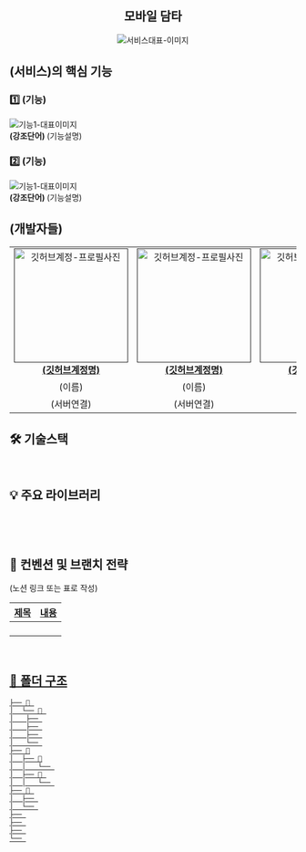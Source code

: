 <div align="center">

<h2> 모바일 담타 </h2>

<img src=""  alt="서비스대표-이미지" />

</div>

<h2> (서비스)의 핵심 기능 </h2>

<h3> 1️⃣ (기능) </h3>
<img src=""  alt="기능1-대표이미지" />
<div ><strong> (강조단어) </strong> (기능설명)  <br/></div>


<h3> 2️⃣ (기능) </h3>
<img src=""  alt="기능1-대표이미지" />
<div ><strong> (강조단어) </strong> (기능설명)  <br/></div>


<h2> (개발자들) </h2>

<table align="center">
    <tr align="center">
        <td style="min-width: 150px;">
            <a href="">
              <img src="" width="200" alt="깃허브계정-프로필사진">
              <br />
              <b>(깃허브계정명)</b>
            </a>
        </td>
      <td style="min-width: 150px;">
            <a href="">
              <img src="" width="200" alt="깃허브계정-프로필사진">
              <br />
              <b>(깃허브계정명)</b>
            </a>
        </td>
      <td style="min-width: 150px;">
            <a href="">
              <img src="" width="200" alt="깃허브계정-프로필사진">
              <br />
              <b>(깃허브계정명)</b>
            </a>
        </td>
      <td style="min-width: 150px;">
            <a href="">
              <img src="" width="200" alt="깃허브계정-프로필사진">
              <br />
              <b>(깃허브계정명)</b>
            </a>
        </td>
    </tr>
    <tr align="center">
        <td>
            (이름) <br/>
      </td>
       <td>
            (이름) <br/>
      </td>
       <td>
            (이름) <br/>
      </td>
       <td>
            (이름) <br/>
      </td>
    </tr>
  	<tr align="center">
        <td>
            (서버연결) <br/>
      </td>
       <td>
            (서버연결) <br/>
      </td>
       <td>
            (서버연결) <br/>
      </td>
       <td>
            (서버연결) <br/>
      </td>
    </tr>
</table>

<h2> 🛠 기술스택 </h2>

```
   
```


<h2> 💡 주요 라이브러리 </h2>

```
   
```

<br/>

<h2>  📄 컨벤션 및 브랜치 전략 </h2>
(노션 링크 또는 표로 작성)

<a href="" />

| 제목        | 내용                                                                             |
| ----------- | -------------------------------------------------------------------------------- |
|       |                                                |
|       |                                                |
|       |                                                |
|       |                                                |

<br/>

<h2> 📁 폴더 구조 </h2>

```
├── 📁 
│  └── 📁 
│	├── 
│	├── 
│	├── 
│	└── 
├── 📁
│  ├── 📁
│  │   └── 
│  ├── 📁 
│  │   └── 
├── 📁 
│  ├── 
│  └── 
├── 
├── 
├── 
└── 
```


<br/>